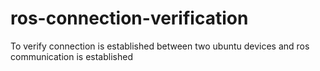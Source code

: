 # ros-connection-verification
To verify connection is established between two ubuntu devices and ros communication is established 

